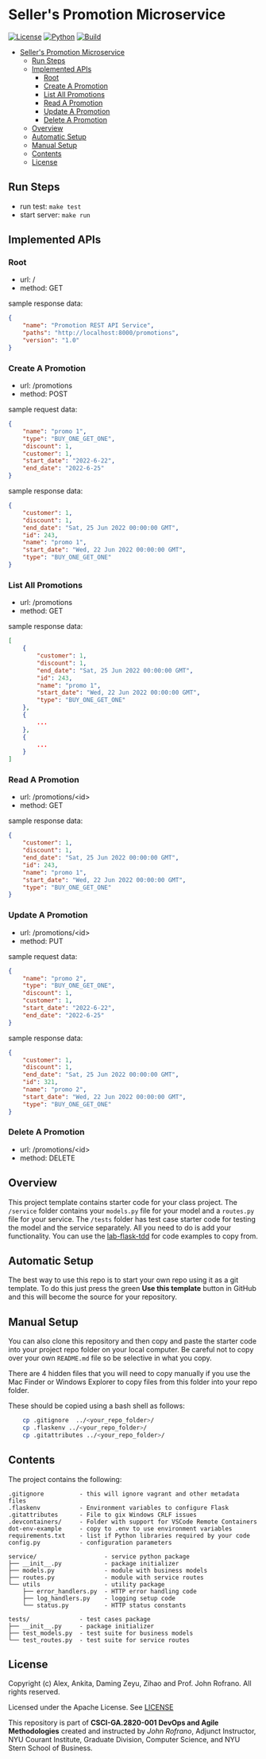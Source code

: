 # Seller's Promotion Microservice

[![License](https://img.shields.io/badge/License-Apache_2.0-blue.svg)](https://opensource.org/licenses/Apache-2.0)
[![Python](https://img.shields.io/badge/Language-Python-blue.svg)](https://python.org/)
[![Build](https://github.com/devops-summer22-promotions/promotions/actions/workflows/tdd.yml/badge.svg)](https://github.com/devops-summer22-promotions/promotions/actions)

- [Seller's Promotion Microservice](#sellers-promotion-microservice)
  - [Run Steps](#run-steps)
  - [Implemented APIs](#implemented-apis)
    - [Root](#root)
    - [Create A Promotion](#create-a-promotion)
    - [List All Promotions](#list-all-promotions)
    - [Read A Promotion](#read-a-promotion)
    - [Update A Promotion](#update-a-promotion)
    - [Delete A Promotion](#delete-a-promotion)
  - [Overview](#overview)
  - [Automatic Setup](#automatic-setup)
  - [Manual Setup](#manual-setup)
  - [Contents](#contents)
  - [License](#license)

## Run Steps

- run test: `make test`
- start server: `make run`

## Implemented APIs

### Root

- url: /
- method: GET

sample response data:

```json
{
    "name": "Promotion REST API Service",
    "paths": "http://localhost:8000/promotions",
    "version": "1.0"
}
```

### Create A Promotion

- url: /promotions
- method: POST

sample request data:

```json
{
    "name": "promo 1",
    "type": "BUY_ONE_GET_ONE",
    "discount": 1,
    "customer": 1,
    "start_date": "2022-6-22",
    "end_date": "2022-6-25"
}
```

sample response data:

```json
{
    "customer": 1,
    "discount": 1,
    "end_date": "Sat, 25 Jun 2022 00:00:00 GMT",
    "id": 243,
    "name": "promo 1",
    "start_date": "Wed, 22 Jun 2022 00:00:00 GMT",
    "type": "BUY_ONE_GET_ONE"
}
```

### List All Promotions

- url: /promotions
- method: GET

sample response data:

```json
[
    {
        "customer": 1,
        "discount": 1,
        "end_date": "Sat, 25 Jun 2022 00:00:00 GMT",
        "id": 243,
        "name": "promo 1",
        "start_date": "Wed, 22 Jun 2022 00:00:00 GMT",
        "type": "BUY_ONE_GET_ONE"
    },
    {
        ...
    },
    {
        ...
    }
]
```

### Read A Promotion

- url: /promotions/\<id\>
- method: GET

sample response data:

```json
{
    "customer": 1,
    "discount": 1,
    "end_date": "Sat, 25 Jun 2022 00:00:00 GMT",
    "id": 243,
    "name": "promo 1",
    "start_date": "Wed, 22 Jun 2022 00:00:00 GMT",
    "type": "BUY_ONE_GET_ONE"
}
```

### Update A Promotion

- url: /promotions/\<id\>
- method: PUT

sample request data:

```json
{
    "name": "promo 2",
    "type": "BUY_ONE_GET_ONE",
    "discount": 1,
    "customer": 1,
    "start_date": "2022-6-22",
    "end_date": "2022-6-25"
}
```

sample response data:

```json
{
    "customer": 1,
    "discount": 1,
    "end_date": "Sat, 25 Jun 2022 00:00:00 GMT",
    "id": 321,
    "name": "promo 2",
    "start_date": "Wed, 22 Jun 2022 00:00:00 GMT",
    "type": "BUY_ONE_GET_ONE"
}
```

### Delete A Promotion

- url: /promotions/\<id\>
- method: DELETE

## Overview

This project template contains starter code for your class project. The `/service` folder contains your `models.py` file for your model and a `routes.py` file for your service. The `/tests` folder has test case starter code for testing the model and the service separately. All you need to do is add your functionality. You can use the [lab-flask-tdd](https://github.com/nyu-devops/lab-flask-tdd) for code examples to copy from.

## Automatic Setup

The best way to use this repo is to start your own repo using it as a git template. To do this just press the green **Use this template** button in GitHub and this will become the source for your repository.

## Manual Setup

You can also clone this repository and then copy and paste the starter code into your project repo folder on your local computer. Be careful not to copy over your own `README.md` file so be selective in what you copy.

There are 4 hidden files that you will need to copy manually if you use the Mac Finder or Windows Explorer to copy files from this folder into your repo folder.

These should be copied using a bash shell as follows:

```bash
    cp .gitignore  ../<your_repo_folder>/
    cp .flaskenv ../<your_repo_folder>/
    cp .gitattributes ../<your_repo_folder>/
```

## Contents

The project contains the following:

```text
.gitignore          - this will ignore vagrant and other metadata files
.flaskenv           - Environment variables to configure Flask
.gitattributes      - File to gix Windows CRLF issues
.devcontainers/     - Folder with support for VSCode Remote Containers
dot-env-example     - copy to .env to use environment variables
requirements.txt    - list if Python libraries required by your code
config.py           - configuration parameters

service/                   - service python package
├── __init__.py            - package initializer
├── models.py              - module with business models
├── routes.py              - module with service routes
└── utils                  - utility package
    ├── error_handlers.py  - HTTP error handling code
    ├── log_handlers.py    - logging setup code
    └── status.py          - HTTP status constants

tests/              - test cases package
├── __init__.py     - package initializer
├── test_models.py  - test suite for business models
└── test_routes.py  - test suite for service routes
```

## License

Copyright (c) Alex, Ankita, Daming Zeyu, Zihao and Prof. John Rofrano. All rights reserved.

Licensed under the Apache License. See [LICENSE](LICENSE)

This repository is part of **CSCI-GA.2820-001 DevOps and Agile Methodologies** created and instructed by *John Rofrano*, Adjunct Instructor, NYU Courant Institute, Graduate Division, Computer Science, and NYU Stern School of Business.
